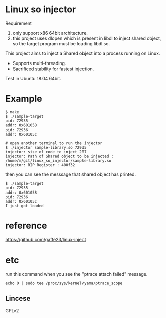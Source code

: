 # Linux so injector

Requirement
1. only support x86 64bit architecture. 
2. this project uses dlopen which is present in libdl to inject shared object, so the target program must be loading libdl.so.


This project aims to inject a Shared object into a process running on Linux.
- Supports multi-threading.
- Sacrificed stability for fastest injection.

Test in Ubuntu 18.04 64bit.

# Example

```
$ make
$ ./sample-target
pid: 72935
addr: 0x601058
pid: 72936
addr: 0x60105c
```

```
# open another terminal to run the injector
$ ./injector sample-library.so 72935
injector: size of code to inject 207
injector: Path of Shared object to be injected : /home/m/git/linux_so_injector/sample-library.so
injector: RIP Register : 400f32
```

then you can see the messsage that shared object has printed.
```
$ ./sample-target
pid: 72935
addr: 0x601058
pid: 72936
addr: 0x60105c
I just got loaded
```

# reference
https://github.com/gaffe23/linux-inject


# etc
run this command when you see the "ptrace attach failed" message.
```
echo 0 | sudo tee /proc/sys/kernel/yama/ptrace_scope
```

## Lincese
GPLv2
